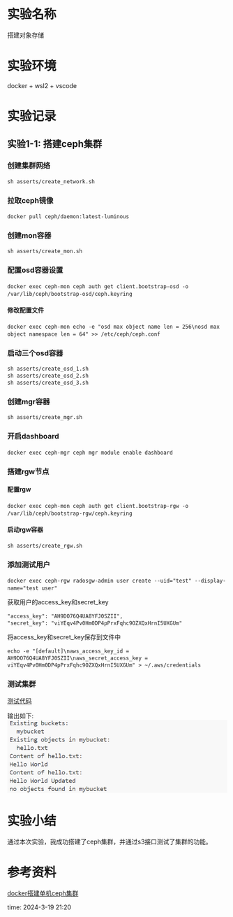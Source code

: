 
# 实验名称  

搭建对象存储

# 实验环境

docker + wsl2 + vscode

# 实验记录  

## 实验1-1: 搭建ceph集群

### 创建集群网络

``` shell
sh asserts/create_network.sh
```

### 拉取ceph镜像

`docker pull ceph/daemon:latest-luminous`

### 创建mon容器

``` shell
sh asserts/create_mon.sh
```

### 配置osd容器设置

`docker exec ceph-mon ceph auth get client.bootstrap-osd -o /var/lib/ceph/bootstrap-osd/ceph.keyring`

#### 修改配置文件

`docker exec ceph-mon echo -e "osd max object name len = 256\nosd max object namespace len = 64" >> /etc/ceph/ceph.conf`

### 启动三个osd容器

``` shell
sh asserts/create_osd_1.sh
sh asserts/create_osd_2.sh
sh asserts/create_osd_3.sh
```

### 创建mgr容器

``` shell
sh asserts/create_mgr.sh
```

### 开启dashboard

`docker exec ceph-mgr ceph mgr module enable dashboard`

### 搭建rgw节点

#### 配置rgw

`docker exec ceph-mon ceph auth get client.bootstrap-rgw -o /var/lib/ceph/bootstrap-rgw/ceph.keyring`

#### 启动rgw容器

``` shell
sh asserts/create_rgw.sh
```

### 添加测试用户

`docker exec ceph-rgw radosgw-admin user create --uid="test" --display-name="test user"`

获取用户的access_key和secret_key

``` text
"access_key": "AH9DO76Q4UA8YFJ0SZII",
"secret_key": "viYEqv4Pv0Hm0DP4pPrxFqhc9OZXQxHrnI5UXGUm"
```

将access_key和secret_key保存到文件中

``` shell
echo -e "[default]\naws_access_key_id = AH9DO76Q4UA8YFJ0SZII\naws_secret_access_key = viYEqv4Pv0Hm0DP4pPrxFqhc9OZXQxHrnI5UXGUm" > ~/.aws/credentials
```

### 测试集群

[测试代码](asserts/main.py)

输出如下:
![alt text](figure/image.png)

# 实验小结

通过本次实验，我成功搭建了ceph集群，并通过s3接口测试了集群的功能。

# 参考资料

[docker搭建单机ceph集群](https://blog.csdn.net/aslifeih/article/details/135140411)

time: 2024-3-19 21:20